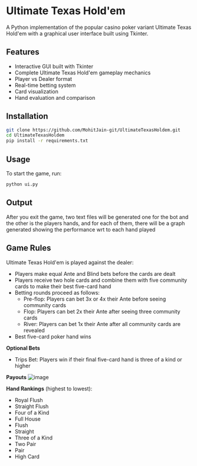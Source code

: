 # Ultimate Texas Hold'em

A Python implementation of the popular casino poker variant Ultimate Texas Hold'em with a graphical user interface built using Tkinter.

## Features

- Interactive GUI built with Tkinter
- Complete Ultimate Texas Hold'em gameplay mechanics
- Player vs Dealer format
- Real-time betting system
- Card visualization
- Hand evaluation and comparison

## Installation

```bash
git clone https://github.com/MohitJain-git/UltimateTexasHoldem.git
cd UltimateTexasHoldem
pip install -r requirements.txt
```

## Usage

To start the game, run:

```bash
python ui.py
```

## Output

After you exit the game, two text files will be generated one for the bot and the other is the players hands, and for each of them, there will be a graph generated showing the performance wrt to each hand played

## Game Rules

Ultimate Texas Hold'em is played against the dealer:
- Players make equal Ante and Blind bets before the cards are dealt
- Players receive two hole cards and combine them with five community cards to make their best five-card hand
- Betting rounds proceed as follows:
  - Pre-flop: Players can bet 3x or 4x their Ante before seeing community cards
  - Flop: Players can bet 2x their Ante after seeing three community cards
  - River: Players can bet 1x their Ante after all community cards are revealed
- Best five-card poker hand wins

**Optional Bets**
- Trips Bet: Players win if their final five-card hand is three of a kind or higher

**Payouts**
![image](https://github.com/user-attachments/assets/23642d3e-f9bd-4ee6-aad0-5ab49cc5ad02)

**Hand Rankings** (highest to lowest):
- Royal Flush
- Straight Flush
- Four of a Kind
- Full House
- Flush
- Straight
- Three of a Kind
- Two Pair
- Pair
- High Card
